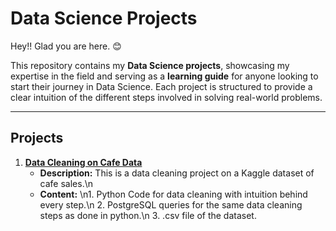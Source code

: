 # Data Science Projects  
Hey!! Glad you are here. 😊  

This repository contains my **Data Science projects**, showcasing my expertise in the field and serving as a **learning guide** for anyone looking to start their journey in Data Science. Each project is structured to provide a clear intuition of the different steps involved in solving real-world problems.  

***

## Projects  
1. **[Data Cleaning on Cafe Data](https://github.com/suryanshipriya/Data-Science-Projects/tree/main/Data%20Cleaning%20Project)**  
   - **Description:** This is a data cleaning project on a Kaggle dataset of cafe sales.\n
   - **Content:** \n1. Python Code for data cleaning with intuition behind every step.\n
                  2. PostgreSQL queries for the same data cleaning steps as done in python.\n
                  3. .csv file of the dataset. 

